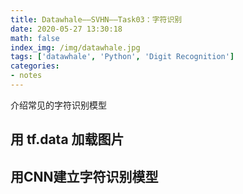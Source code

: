 ```yaml
---
title: Datawhale——SVHN——Task03：字符识别
date: 2020-05-27 13:30:18
math: false
index_img: /img/datawhale.jpg
tags: ['datawhale', 'Python', 'Digit Recognition']
categories: 
- notes
---
```

介绍常见的字符识别模型
<!--more--->

## 用 tf.data 加载图片

## 用CNN建立字符识别模型

